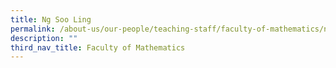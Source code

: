 ```yaml
---
title: Ng Soo Ling
permalink: /about-us/our-people/teaching-staff/faculty-of-mathematics/ng-soo-ling/
description: ""
third_nav_title: Faculty of Mathematics
---
```

